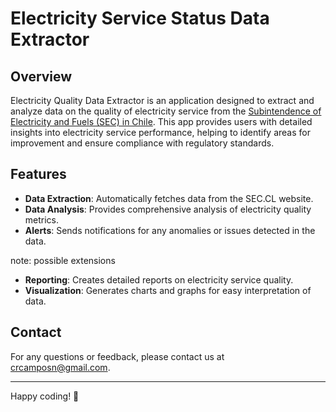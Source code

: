# Electricity Service Status Data Extractor

## Overview

Electricity Quality Data Extractor is an application designed to extract and analyze data
on the quality of electricity service from the
[Subintendence of Electricity and Fuels (SEC) in Chile](https://www.sec.cl/interrupciones-en-linea/?view_full_site=true).
This app provides users with detailed insights into electricity service performance,
helping to identify areas for improvement and ensure compliance with regulatory standards.

## Features

- **Data Extraction**: Automatically fetches data from the SEC.CL website.
- **Data Analysis**: Provides comprehensive analysis of electricity quality metrics.
- **Alerts**: Sends notifications for any anomalies or issues detected in the data.

note: possible extensions

- **Reporting**: Creates detailed reports on electricity service quality.
- **Visualization**: Generates charts and graphs for easy interpretation of data.

## Contact

For any questions or feedback, please contact us at
[crcamposn@gmail.com](mailto:crcamposn@gmail.com?subject=SEC%20ESSD%20extractor).

---

Happy coding! 🚀

